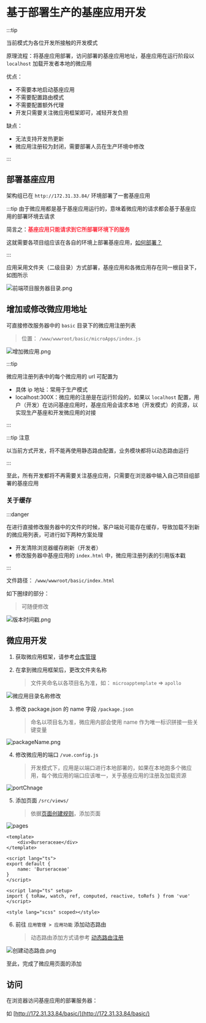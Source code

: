 # 基于部署生产的基座应用开发

:::tip

当前模式为各位开发所接触的开发模式

原理流程：将基座应用部署，访问部署的基座应用地址，基座应用在运行阶段以 `localhost` 加载开发者本地的微应用

优点：

* 不需要本地启动基座应用
* 不需要配置路由模式
* 不需要配置额外代理
* 开发只需要关注微应用框架即可，减轻开发负担

缺点：

* 无法支持开发热更新
* 微应用注册较为封闭，需要部署人员在生产环境中修改

:::

## 部署基座应用

架构组已在 `http://172.31.33.84/` 环境部署了一套基座应用

:::tip
由于微应用都是基于基座应用运行的，意味着微应用的请求都会基于基座应用的部署环境去请求

简言之：<strong style="color: #ff3040; ">基座应用只能请求到它所部署环境下的服务</strong>

这就需要各项目组应该在各自的环境上部署基座应用，[如何部署？](./production.md)

:::

应用采用文件夹（二级目录）方式部署，基座应用和各微应用存在同一根目录下，如图所示

![前端项目服务器目录.png](/images/micro/前端项目服务器目录.png)

## 增加或修改微应用地址

可直接修改服务器中的 `basic` 目录下的微应用注册列表

> 位置： `/www/wwwroot/basic/microApps/index.js`

![增加微应用.png](/images/micro/增加微应用.png)

:::tip

微应用注册列表中的每个微应用的 url 可配置为

* 具体 ip 地址：常用于生产模式
* localhost:300X：微应用的注册是在运行阶段的，如果以 `localhost` 配置，用户（开发）在访问基座应用时，基座应用会请求本地（开发模式）的资源，以实现生产基座和开发微应用的对接

:::

:::tip 注意

以当前方式开发，将不能再使用静态路由配置，业务模块都将以动态路由运行

:::

至此，所有开发都将不再需要关注基座应用，只需要在浏览器中输入自己项目组部署的基座应用

### 关于缓存

:::danger

在进行直接修改服务器中的文件的时候，客户端处可能存在缓存，导致加载不到新的微应用列表，可进行如下两种方案处理

* 开发清除浏览器缓存刷新（开发者）
* 修改服务器中基座应用的 `index.html` 中，微应用注册列表的引用版本戳

:::

文件路径： `/www/wwwroot/basic/index.html`

如下圈绿的部分：

> 可随便修改

![版本时间戳.png](/images/micro/版本时间戳.png)

## 微应用开发

1. 获取微应用框架，请参考[仓库管理](./storeMage.md)

2. 在拿到微应用框架后，更改文件夹名称
    >文件夹命名以各项目名为准，如： `microapptemplate` => `apollo`

![微应用目录名称修改](/images/realize/微应用目录名称修改.png)

3. 修改 package.json 的 name 字段 `/package.json`
    > 命名以项目名为准，微应用内部会使用 name 作为唯一标识拼接一些关键变量

![packageName.png](/images/realize/packageName.png)

4. 修改微应用的端口 `/vue.config.js`
    > 开发模式下，应用是以端口进行本地部署的，如果在本地跑多个微应用，每个微应用的端口应该唯一，关乎基座应用的注册及加载资源

![portChnage](/images/realize/portChnage.png)

5. 添加页面 `/src/views/`
    > 依据[页面创建规则](./moduleDetail/pages.md#页面组件规范)，添加页面

![pages](/images/realize/pages.png)

```vue
<template>
    <div>Burseraceae</div>
</template>

<script lang="ts">
export default {
    name: 'Burseraceae'
}
</script>

<script lang="ts" setup>
import { toRaw, watch, ref, computed, reactive, toRefs } from 'vue'
</script>

<style lang="scss" scoped></style>
```

6. 前往 `应用管理 > 应用功能` 添加动态路由
    > 动态路由添加方式请参考 [动态路由注册](./moduleDetail/routerPractical.md#动态路由注册)

![创建动态路由.png](/images/micro/创建动态路由.png)

至此，完成了微应用页面的添加

## 访问

在浏览器访问基座应用的部署服务器：

如 [http://172.31.33.84/basic/](http://172.31.33.84/basic/)
